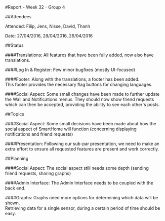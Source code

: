 #Report - Week 32 - Group 4

##Attendees

Attended: Filip, Jens, Nisse, David, Thanh

Date: 27/04/2016, 28/04/2016, 29/04/2016

##Status

####Translations:
All features that have been fully added, now also have translations.

####Log In & Register:
Few minor bugfixes (mostly UI-focused)

####Footer:
Along with the translations, a footer has been added.  
This footer provides the necessary flag buttons for changing languages.

####Social Aspect:
Some small changes have been made to further update the Wall and Notifications menus. They should now show friend requests which can then be accepted, providing the ability to see each other's posts.

##Topics

####Social Aspect:
Some small decisions have been made about how the social aspect of SmartHome will function (concerning displaying notifications and friend requests)

####Presentation:
Following our sub-par presentation, we need to make an extra effort to ensure all requested features are present and work correctly.

##Planning

####Social Aspect:
The social aspect still needs some depth (sending friend requests, sharing graphs)

####Admin Interface:
The Admin Interface needs to be coupled with the back end.  

####Graphs:
Graphs need more options for determining which data will be shown.  
Retrieving data for a single sensor, during a certain period of time should be easy.
